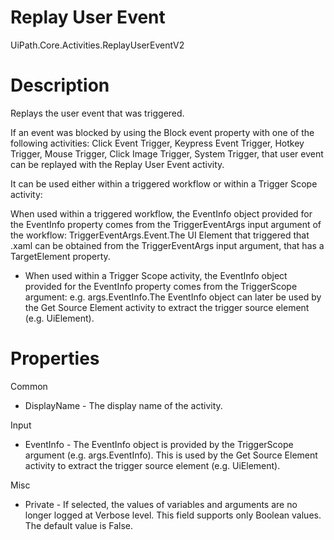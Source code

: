 ﻿# Replay User Event

UiPath.Core.Activities.ReplayUserEventV2

# Description

Replays the user event that was triggered.

If an event was blocked by using the Block event property with one of the
                following activities: Click Event Trigger, Keypress Event
                    Trigger, Hotkey Trigger, Mouse
                    Trigger, Click Image Trigger, System
                    Trigger, that user event can be replayed with the Replay User Event
                activity.

It can be used either within a triggered workflow or within a Trigger Scope activity:

When used within a triggered workflow, the EventInfo
                            object provided for the EventInfo property comes from the
                                TriggerEventArgs input argument of the workflow:
                                TriggerEventArgs.Event.The UI Element that triggered that .xaml can be obtained
                            from the TriggerEventArgs input argument, that has a
                                TargetElement property.

* When used within a Trigger Scope activity, the EventInfo object provided for the EventInfo property comes from the TriggerScope argument: e.g. args.EventInfo.The EventInfo object can later be used by the Get Source Element activity to extract the trigger source element (e.g. UiElement).

# Properties

Common

* DisplayName - The display name of the activity.

Input

* EventInfo - The EventInfo object is provided by the TriggerScope argument (e.g. args.EventInfo). This is used by the Get Source Element activity to extract the trigger source element (e.g. UiElement).

Misc

* Private - If selected, the values of variables and arguments are no longer logged at Verbose level. This field supports only Boolean values. The default value is False.
